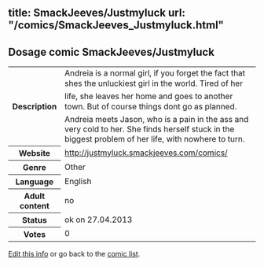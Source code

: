 title: SmackJeeves/Justmyluck
url: "/comics/SmackJeeves_Justmyluck.html"
---
Dosage comic SmackJeeves/Justmyluck
-----------------------------------------

<p id="msg"></p>
<script type="text/javascript">
if (window.location.search === '?edit_info_mail=sent_ok') {
  var elem = document.getElementById("msg");
  elem.innerHTML = 'Edited information sucessfully sent.';
  elem.className = 'ok';
}
</script>
<table class="comicinfo">
<tr>
<th>Description</th><td>Andreia is a normal girl, if you forget the fact that shes the unluckiest girl in the world. Tired of her life, she leaves her home and goes to another town. But of course things dont go as planned. Andreia meets Jason, who is a pain in the ass and very cold to her. She finds herself stuck in the biggest problem of her life, with nowhere to turn.</td>
</tr>
<tr>
<th>Website</th><td><a href="http://justmyluck.smackjeeves.com/comics/">http://justmyluck.smackjeeves.com/comics/</a></td>
</tr>
<tr>
<th>Genre</th><td>Other</td>
</tr>
<tr>
<th>Language</th><td>English</td>
</tr>
<tr>
<th>Adult content</th><td>no</td>
</tr>
<tr>
<th>Status</th><td>ok on 27.04.2013</td>
</tr>
<tr>
<th>Votes</th><td>0</td>
</tr>
</table>

[Edit this info](SmackJeeves_Justmyluck_edit.html) or go back to the [comic list](../comic-index.html).
